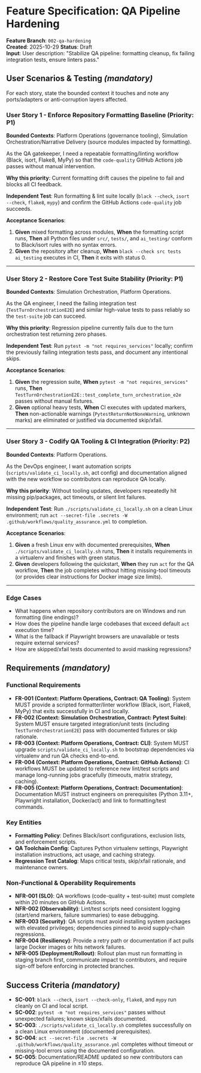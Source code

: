 # Feature Specification: QA Pipeline Hardening

**Feature Branch**: `002-qa-hardening`  
**Created**: 2025-10-29
**Status**: Draft  
**Input**: User description: "Stabilize QA pipeline: formatting cleanup, fix failing integration tests, ensure linters pass."

## User Scenarios & Testing *(mandatory)*

For each story, state the bounded context it touches and note any ports/adapters or anti-corruption layers affected.

### User Story 1 - Enforce Repository Formatting Baseline (Priority: P1)
**Bounded Contexts**: Platform Operations (governance tooling), Simulation Orchestration/Narrative Delivery (source modules impacted by formatting).

As the QA gatekeeper, I need a repeatable formatting/linting workflow (Black, isort, Flake8, MyPy) so that the `code-quality` GitHub Actions job passes without manual intervention.

**Why this priority**: Current formatting drift causes the pipeline to fail and blocks all CI feedback.

**Independent Test**: Run formatting & lint suite locally (`black --check`, `isort --check`, `flake8`, `mypy`) and confirm the GitHub Actions `code-quality` job succeeds.

**Acceptance Scenarios**:
1. **Given** mixed formatting across modules, **When** the formatting script runs, **Then** all Python files under `src/`, `tests/`, and `ai_testing/` conform to Black/isort rules with no syntax errors.
2. **Given** the repository after cleanup, **When** `black --check src tests ai_testing` executes in CI, **Then** it exits with status 0.

---

### User Story 2 - Restore Core Test Suite Stability (Priority: P1)
**Bounded Contexts**: Simulation Orchestration, Platform Operations.

As the QA engineer, I need the failing integration test (`TestTurnOrchestrationE2E`) and similar high-value tests to pass reliably so the `test-suite` job can succeed.

**Why this priority**: Regression pipeline currently fails due to the turn orchestration test returning zero phases.

**Independent Test**: Run `pytest -m "not requires_services"` locally; confirm the previously failing integration tests pass, and document any intentional skips.

**Acceptance Scenarios**:
1. **Given** the regression suite, **When** `pytest -m "not requires_services"` runs, **Then** `TestTurnOrchestrationE2E::test_complete_turn_orchestration_e2e` passes without manual fixtures.
2. **Given** optional heavy tests, **When** CI executes with updated markers, **Then** non-actionable warnings (`PytestReturnNotNoneWarning`, unknown marks) are eliminated or justified via documented skip/xfail.

---

### User Story 3 - Codify QA Tooling & CI Integration (Priority: P2)
**Bounded Contexts**: Platform Operations.

As the DevOps engineer, I want automation scripts (`scripts/validate_ci_locally.sh`, act config) and documentation aligned with the new workflow so contributors can reproduce QA locally.

**Why this priority**: Without tooling updates, developers repeatedly hit missing pip/packages, act timeouts, or silent lint failures.

**Independent Test**: Run `./scripts/validate_ci_locally.sh` on a clean Linux environment; run `act --secret-file .secrets -W .github/workflows/quality_assurance.yml` to completion.

**Acceptance Scenarios**:
1. **Given** a fresh Linux env with documented prerequisites, **When** `./scripts/validate_ci_locally.sh` runs, **Then** it installs requirements in a virtualenv and finishes with green status.
2. **Given** developers following the quickstart, **When** they run `act` for the QA workflow, **Then** the job completes without hitting missing-tool timeouts (or provides clear instructions for Docker image size limits).

---

### Edge Cases
- What happens when repository contributors are on Windows and run formatting (line endings)?  
- How does the pipeline handle large codebases that exceed default `act` execution time?  
- What is the fallback if Playwright browsers are unavailable or tests require external services?  
- How are skipped/xfail tests documented to avoid masking regressions?

## Requirements *(mandatory)*

### Functional Requirements

- **FR-001 (Context: Platform Operations, Contract: QA Tooling)**: System MUST provide a scripted formatter/linter workflow (Black, isort, Flake8, MyPy) that exits successfully in CI and locally.  
- **FR-002 (Context: Simulation Orchestration, Contract: Pytest Suite)**: System MUST ensure targeted integration/unit tests (including `TestTurnOrchestrationE2E`) pass with documented fixtures or skip rationale.  
- **FR-003 (Context: Platform Operations, Contract: CLI)**: System MUST upgrade `scripts/validate_ci_locally.sh` to bootstrap dependencies via virtualenv and run QA checks end-to-end.  
- **FR-004 (Context: Platform Operations, Contract: GitHub Actions)**: CI workflows MUST be updated to reference new lint/test scripts and manage long-running jobs gracefully (timeouts, matrix strategy, caching).  
- **FR-005 (Context: Platform Operations, Contract: Documentation)**: Documentation MUST instruct engineers on prerequisites (Python 3.11+, Playwright installation, Docker/act) and link to formatting/test commands.

### Key Entities
- **Formatting Policy**: Defines Black/isort configurations, exclusion lists, and enforcement scripts.  
- **QA Toolchain Config**: Captures Python virtualenv settings, Playwright installation instructions, act usage, and caching strategy.  
- **Regression Test Catalog**: Maps critical tests, skip/xfail rationale, and maintenance owners.

### Non-Functional & Operability Requirements

- **NFR-001 (SLO)**: QA workflows (code-quality + test-suite) must complete within 20 minutes on GitHub Actions.  
- **NFR-002 (Observability)**: Lint/test scripts need consistent logging (start/end markers, failure summaries) to ease debugging.  
- **NFR-003 (Security)**: QA scripts must avoid installing system packages with elevated privileges; dependencies pinned to avoid supply-chain regressions.  
- **NFR-004 (Resiliency)**: Provide a retry path or documentation if act pulls large Docker images or hits network failures.  
- **NFR-005 (Deployment/Rollout)**: Rollout plan must run formatting in staging branch first, communicate impact to contributors, and require sign-off before enforcing in protected branches.

## Success Criteria *(mandatory)*

- **SC-001**: `black --check`, `isort --check-only`, `flake8`, and `mypy` run cleanly on CI and local script.  
- **SC-002**: `pytest -m "not requires_services"` passes without unexpected failures; known skips/xfails documented.  
- **SC-003**: `./scripts/validate_ci_locally.sh` completes successfully on a clean Linux environment (documented prerequisites).  
- **SC-004**: `act --secret-file .secrets -W .github/workflows/quality_assurance.yml` completes without timeout or missing-tool errors using the documented configuration.  
- **SC-005**: Documentation/README updated so new contributors can reproduce QA pipeline in ≤10 steps.
